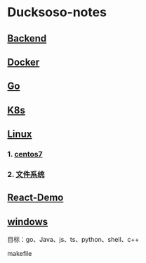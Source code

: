 # Ducksoso-notes

## [Backend](Backend)

## [Docker](Docker)

## [Go](Go)

## [K8s](K8s)

## [Linux](Linux)

### 1. [centos7](Linux/centos7)

### 2. [文件系统](Linux/Linux文件系统详解.md)

## [React-Demo](React-Demo)

## [windows](windows)


目标：go、Java、js、ts、python、shell、c++

makefile

